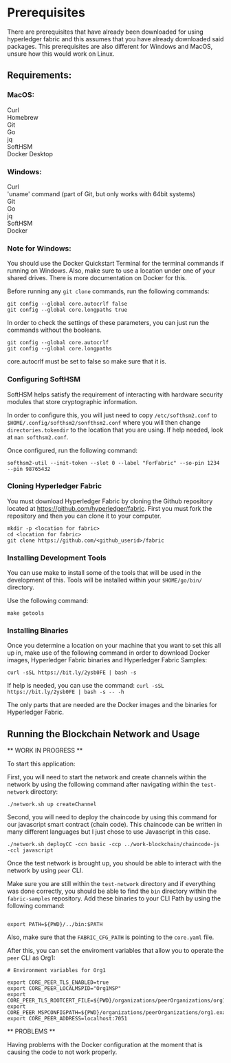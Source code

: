 # Prerequisites
There are prerequisites that have already been downloaded for using hyperledger fabric and this assumes that you have already downloaded said packages.
This prerequisites are also different for Windows and MacOS, unsure how this would work on Linux.

## Requirements:

### MacOS:
Curl      <br/>
Homebrew  <br/>
Git       <br/>
Go        <br/>
jq        <br/>
SoftHSM   <br/>
Docker Desktop   <br/>

### Windows:

Curl      <br/>
'uname' command (part of Git, but only works with 64bit systems) <br/>
Git       <br/>
Go        <br/>
jq        <br/>
SoftHSM   <br/>
Docker    <br/>

### Note for Windows:
  You should use the Docker Quickstart Terminal for the terminal commands if running on Windows.
  Also, make sure to use a location under one of your shared drives. There is more documentation on Docker for this.
  
  Before running any ```git clone``` commands, run the following commands:
  ```
  git config --global core.autocrlf false
  git config --global core.longpaths true
  ```
  In order to check the settings of these parameters, you can just run the commands without the booleans.
  ```
  git config --global core.autocrlf
  git config --global core.longpaths
  ```
  
  core.autocrlf must be set to false so make sure that it is.
  
### Configuring SoftHSM

SoftHSM helps satisfy the requirement of interacting with hardware security modules that store cryptographic information.

In order to configure this, you will just need to copy ```/etc/softhsm2.conf``` to ```$HOME/.config/softhsm2/sonfthsm2.conf``` where you will then change ``` directories.tokendir``` to the location that you are using. If help needed, look at ```man softhsm2.conf```.

Once configured, run the following command:

```
softhsm2-util --init-token --slot 0 --label "ForFabric" --so-pin 1234 --pin 98765432
```
### Cloning Hyperledger Fabric

You must download Hyperledger Fabric by cloning the Github repository located at https://github.com/hyperledger/fabric. First you must fork the repository and then you can clone it to your computer.

```
mkdir -p <location for fabric>
cd <location for fabric>
git clone https://github.com/<github_userid>/fabric
```

### Installing Development Tools

You can use make to install some of the tools that will be used in the development of this. Tools will be installed within your ```$HOME/go/bin/``` directory. 

Use the following command:
```
make gotools
```

### Installing Binaries

Once you determine a location on your machine that you want to set this all up in, make use of the following command in order to download Docker images, Hyperledger Fabric binaries and Hyperledger Fabric Samples:

```
curl -sSL https://bit.ly/2ysb0FE | bash -s
```

If help is needed, you can use the command: ```curl -sSL https://bit.ly/2ysb0FE | bash -s -- -h```

The only parts that are needed are the Docker images and the binaries for Hyperledger Fabric. 

## Running the Blockchain Network and Usage
** WORK IN PROGRESS **

To start this application:

First, you will need to start the network and create channels within the network by using the following command after navigating within the ```test-network``` directory:

```
./network.sh up createChannel
```

Second, you will need to deploy the chaincode by using this command for our javascript smart contract (chain code). This chaincode can be written in many different languages but I just chose to use Javascript in this case.

```
./network.sh deployCC -ccn basic -ccp ../work-blockchain/chaincode-js -ccl javascript
```

Once the test network is brought up, you should be able to interact with the network by using ```peer``` CLI.

Make sure you are still within the ```test-network``` directory and if everything was done correctly, you should be able to find the ```bin``` directory within the ```fabric-samples``` repository. Add these binaries to your CLI Path by using the following command:

``` 

export PATH=${PWD}/../bin:$PATH

```

Also, make sure that the ```FABRIC_CFG_PATH``` is pointing to the ```core.yaml``` file.

After this, you can set the enviroment variables that allow you to operate the ```peer``` CLI as Org1:

```
# Environment variables for Org1

export CORE_PEER_TLS_ENABLED=true
export CORE_PEER_LOCALMSPID="Org1MSP"
export CORE_PEER_TLS_ROOTCERT_FILE=${PWD}/organizations/peerOrganizations/org1.example.com/peers/peer0.org1.example.com/tls/ca.crt
export CORE_PEER_MSPCONFIGPATH=${PWD}/organizations/peerOrganizations/org1.example.com/users/Admin@org1.example.com/msp
export CORE_PEER_ADDRESS=localhost:7051

```


** PROBLEMS **

Having problems with the Docker configuration at the moment that is causing the code to not work properly.
